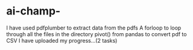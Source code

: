 # ai-champ-
I have used pdfplumber to extract data from the pdfs 
A forloop to loop through all the files in the directory
pivot() from pandas to convert pdf to CSV
I have uploaded my progress...(2 tasks)
